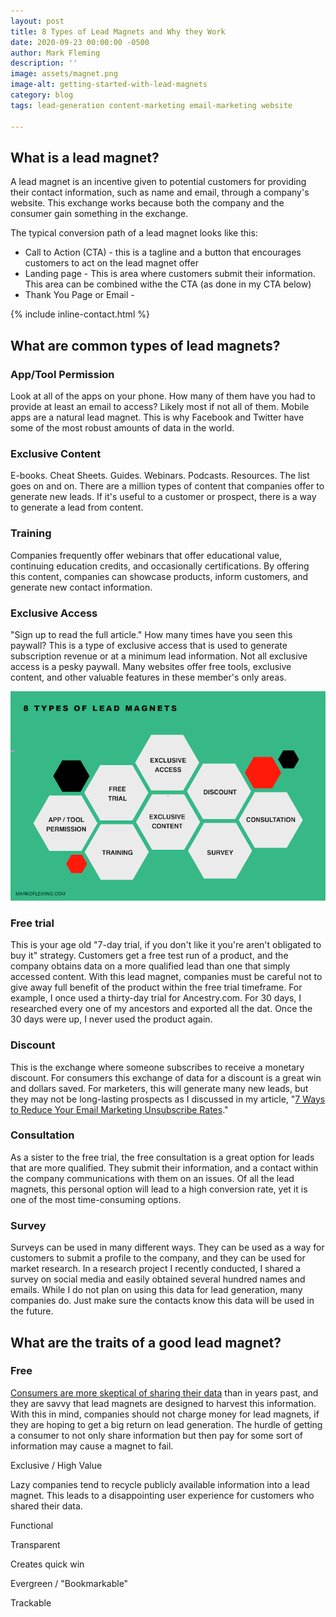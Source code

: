 ```yaml
---
layout: post
title: 8 Types of Lead Magnets and Why they Work
date: 2020-09-23 00:00:00 -0500
author: Mark Fleming
description: ''
image: assets/magnet.png
image-alt: getting-started-with-lead-magnets
category: blog
tags: lead-generation content-marketing email-marketing website

---
```

## What is a lead magnet?

A lead magnet is an incentive given to potential customers for providing their contact information, such as name and email, through a company's website. This exchange works because both the company and the consumer gain something in the exchange. 

The typical conversion path of a lead magnet looks like this:

* Call to Action (CTA) - this is a tagline and a button that encourages customers to act on the lead magnet offer
* Landing page - This is area where customers submit their information. This area can be combined withe the CTA (as done in my CTA below)
* Thank You Page or Email - 

{% include inline-contact.html %}

## What are common types of lead magnets?

### App/Tool Permission

Look at all of the apps on your phone. How many of them have you had to provide at least an email to access? Likely most if not all of them. Mobile apps are a natural lead magnet. This is why Facebook and Twitter have some of the most robust amounts of data in the world.

### Exclusive Content

E-books. Cheat Sheets. Guides. Webinars. Podcasts. Resources. The list goes on and on. There are a million types of content that companies offer to generate new leads. If it's useful to a customer or prospect, there is a way to generate a lead from content.

### Training

Companies frequently offer webinars that offer educational value, continuing education credits, and occasionally certifications. By offering this content, companies can showcase products, inform customers, and generate new contact information.

### Exclusive Access

"Sign up to read the full article." How many times have you seen this paywall? This is a type of exclusive access that is used to generate subscription revenue or at a minimum lead information. Not all exclusive access is a pesky paywall. Many websites offer free tools, exclusive content, and other valuable features in these member's only areas.

![](assets/lead-magnet-infographic.png)

### Free trial

This is your age old "7-day trial, if you don't like it you're aren't obligated to buy it" strategy. Customers get a free test run of a product, and the company obtains data on a more qualified lead than one that simply accessed content. With this lead magnet, companies must be careful not to give away full benefit of the product within the free trial timeframe. For example, I once used a thirty-day trial for Ancestry.com. For 30 days, I researched every one of my ancestors and exported all the dat. Once the 30 days were up, I never used the product again.

### Discount

This is the exchange where someone subscribes to receive a monetary discount. For consumers this exchange of data for a discount is a great win and dollars saved. For marketers, this will generate many new leads, but they may not be long-lasting prospects as I discussed in my article, "[7 Ways to Reduce Your Email Marketing Unsubscribe Rates](https://markdfleming.com/7-ways-to-reduce-your-email-marketing-unsubscribe-rates/ "7 Ways to Reduce Your Email Marketing Unsubscribe Rates")."

### Consultation

As a sister to the free trial, the free consultation is a great option for leads that are more qualified. They submit their information, and a contact within the company communications with them on an issues. Of all the lead magnets, this personal option will lead to a high conversion rate, yet it is one of the most time-consuming options.

### Survey

Surveys can be used in many different ways. They can be used as a way for customers to submit a profile to the company, and they can be used for market research. In a research project I recently conducted, I shared a survey on social media and easily obtained several hundred names and emails. While I do not plan on using this data for lead generation, many companies do. Just make sure the contacts know this data will be used in the future.

## What are the traits of a good lead magnet?

### Free

[Consumers are more skeptical of sharing their data]() than in years past, and they are savvy that lead magnets are designed to harvest this information. With this in mind, companies should not charge money for lead magnets, if they are hoping to get a big return on lead generation. The hurdle of getting a consumer to not only share information but then pay for some sort of information may cause a magnet to fail.

Exclusive / High Value

Lazy companies tend to recycle publicly available information into a lead magnet. This leads to a disappointing user experience for customers who shared their data. 

Functional

Transparent

Creates quick win

Evergreen / "Bookmarkable"

Trackable